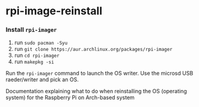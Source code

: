 # rpi-image-reinstall

### Install `rpi-imager`

1. run `sudo pacman -Syu`
2. run `git clone https://aur.archlinux.org/packages/rpi-imager`
3. run `cd rpi-imager`
4. run `makepkg -si`

Run the `rpi-imager` command to launch the OS writer. Use the microsd USB raeder/writer and pick an OS.

Documentation explaining what to do when reinstalling the OS (operating system) for the Raspberry Pi on Arch-based system 
